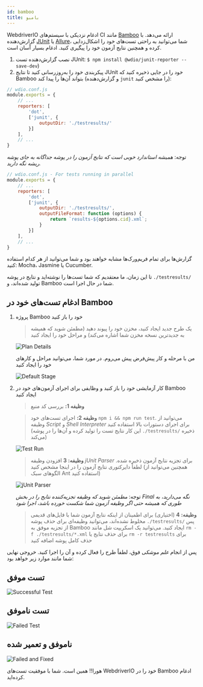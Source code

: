 ```yaml
---
id: bamboo
title: بامبو
---
```


WebdriverIO ادغام نزدیکی با سیستم‌های CI مانند [Bamboo](https://www.atlassian.com/software/bamboo) ارائه می‌دهد. با گزارش‌دهنده [JUnit](https://webdriver.io/docs/junit-reporter.html) یا [Allure](https://webdriver.io/docs/allure-reporter.html)، شما می‌توانید به راحتی تست‌های خود را اشکال‌زدایی کرده و همچنین نتایج آزمون خود را پیگیری کنید. ادغام بسیار آسان است.

1. نصب گزارش‌دهنده تست JUnit: `$ npm install @wdio/junit-reporter --save-dev`)
1. پیکربندی خود را به‌روزرسانی کنید تا نتایج JUnit خود را در جایی ذخیره کنید که Bamboo بتواند آن‌ها را پیدا کند (و گزارش‌دهنده `junit` را مشخص کنید):

```js
// wdio.conf.js
module.exports = {
    // ...
    reporters: [
        'dot',
        ['junit', {
            outputDir: './testresults/'
        }]
    ],
    // ...
}
```
توجه: *همیشه استاندارد خوبی است که نتایج آزمون را در پوشه جداگانه به جای پوشه ریشه نگه دارید.*

```js
// wdio.conf.js - For tests running in parallel
module.exports = {
    // ...
    reporters: [
        'dot',
        ['junit', {
            outputDir: './testresults/',
            outputFileFormat: function (options) {
                return `results-${options.cid}.xml`;
            }
        }]
    ],
    // ...
}
```

گزارش‌ها برای تمام فریم‌ورک‌ها مشابه خواهند بود و شما می‌توانید از هر کدام استفاده کنید: Mocha، Jasmine یا Cucumber.

تا این زمان، ما معتقدیم که شما تست‌ها را نوشته‌اید و نتایج در پوشه ```./testresults/``` تولید شده‌اند، و Bamboo شما در حال اجرا است.

## ادغام تست‌های خود در Bamboo

1. پروژه Bamboo خود را باز کنید
    > یک طرح جدید ایجاد کنید، مخزن خود را پیوند دهید (مطمئن شوید که همیشه به جدیدترین نسخه مخزن شما اشاره می‌کند) و مراحل خود را ایجاد کنید

    ![Plan Details](/img/bamboo/plancreation.png "Plan Details")

    من با مرحله و کار پیش‌فرض پیش می‌روم. در مورد شما، می‌توانید مراحل و کارهای خود را ایجاد کنید

    ![Default Stage](/img/bamboo/defaultstage.png "Default Stage")
2. کار آزمایشی خود را باز کنید و وظایفی برای اجرای آزمون‌های خود در Bamboo ایجاد کنید
    >**وظیفه 1:** بررسی کد منبع

    >**وظیفه 2:** اجرای تست‌های خود ```npm i && npm run test```. می‌توانید از وظیفه *Script* و *Shell Interpreter* برای اجرای دستورات بالا استفاده کنید (این کار نتایج تست را تولید کرده و آن‌ها را در پوشه ```./testresults/``` ذخیره می‌کند)

    ![Test Run](/img/bamboo/testrun.png "Test Run")

    >**وظیفه: 3** افزودن وظیفه *jUnit Parser* برای تجزیه نتایج آزمون ذخیره شده. لطفاً دایرکتوری نتایج آزمون را در اینجا مشخص کنید (همچنین می‌توانید از الگوهای سبک Ant استفاده کنید)

    ![jUnit Parser](/img/bamboo/junitparser.png "jUnit Parser")

    توجه: *مطمئن شوید که وظیفه تجزیه‌کننده نتایج را در بخش *Final* نگه می‌دارید، به طوری که همیشه حتی اگر وظیفه آزمون شما شکست خورده باشد، اجرا شود*

    >**وظیفه: 4** (اختیاری) برای اطمینان از اینکه نتایج آزمون شما با فایل‌های قدیمی مخلوط نشده‌اند، می‌توانید وظیفه‌ای برای حذف پوشه ```./testresults/``` پس از تجزیه موفق به Bamboo ایجاد کنید. می‌توانید یک اسکریپت شل مانند ```rm -f ./testresults/*.xml``` برای حذف نتایج یا ```rm -r testresults``` برای حذف کامل پوشه اضافه کنید

پس از انجام *علم موشکی* فوق، لطفاً طرح را فعال کرده و آن را اجرا کنید. خروجی نهایی شما مانند موارد زیر خواهد بود:

## تست موفق

![Successful Test](/img/bamboo/successfulltest.png "Successful Test")

## تست ناموفق

![Failed Test](/img/bamboo/failedtest.png "Failed Test")

## ناموفق و تعمیر شده

![Failed and Fixed](/img/bamboo/failedandfixed.png "Failed and Fixed")

هورا!! همین است. شما با موفقیت تست‌های WebdriverIO خود را در Bamboo ادغام کرده‌اید.